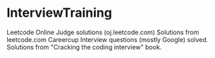 InterviewTraining
=================

Leetcode Online Judge solutions (oj.leetcode.com)
Solutions from leetcode.com
Careercup Interview questions (mostly Google) solved.
Solutions from "Cracking the coding interview" book.
